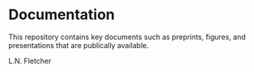 # Documentation

This repository contains key documents such as preprints, figures, and presentations that are publically available.

L.N. Fletcher
